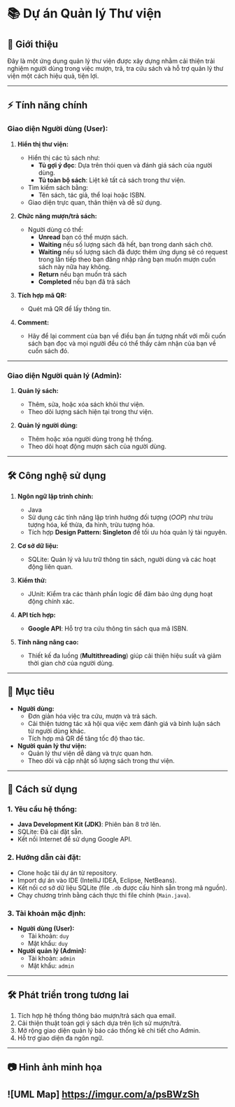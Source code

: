# 📚 Dự án Quản lý Thư viện

## 📝 Giới thiệu
Đây là một ứng dụng quản lý thư viện được xây dựng nhằm cải thiện trải nghiệm người dùng trong việc mượn, trả, tra cứu sách và hỗ trợ quản lý thư viện một cách hiệu quả, tiện lợi.

---

## ⚡ Tính năng chính

### **Giao diện Người dùng (User):**
1. **Hiển thị thư viện:**
   - Hiển thị các tủ sách như:
     - **Tủ gợi ý đọc**: Dựa trên thói quen và đánh giá sách của người dùng.
     - **Tủ toàn bộ sách**: Liệt kê tất cả sách trong thư viện.
   - Tìm kiếm sách bằng: 
     - Tên sách, tác giả, thể loại hoặc ISBN.
   - Giao diện trực quan, thân thiện và dễ sử dụng.

2. **Chức năng mượn/trả sách:**
   - Người dùng có thể:
     - **Unread** bạn có thể mượn sách.
     - **Waiting** nếu số lượng sách đã hết, bạn trong danh sách chờ.
     - **Waiting** nếu số lượng sách đã được thêm ứng dụng sẽ có request trong lần tiếp theo bạn đăng nhập rằng bạn muốn mượn cuốn sách này nữa hay không.
     - **Return** nếu bạn muốn trả sách
     - **Completed** nếu bạn đã trả sách  

3. **Tích hợp mã QR:**
   - Quét mã QR để lấy thông tin.
     
4. **Comment:**
   - Hãy để lại comment của bạn về điều bạn ấn tượng nhất với mỗi cuốn sách bạn đọc và mọi người đều có thể thấy cảm nhận của bạn về cuốn sách đó.

---

### **Giao diện Người quản lý (Admin):**
1. **Quản lý sách:**
   - Thêm, sửa, hoặc xóa sách khỏi thư viện.
   - Theo dõi lượng sách hiện tại trong thư viện.

2. **Quản lý người dùng:**
   - Thêm hoặc xóa người dùng trong hệ thống.
   - Theo dõi hoạt động mượn sách của người dùng.

---

## 🛠️ Công nghệ sử dụng

1. **Ngôn ngữ lập trình chính:**  
   - Java  
   - Sử dụng các tính năng lập trình hướng đối tượng (*OOP*) như trừu tượng hóa, kế thừa, đa hình, trừu tượng hóa.  
   - Tích hợp **Design Pattern: Singleton** để tối ưu hóa quản lý tài nguyên.

2. **Cơ sở dữ liệu:**  
   - SQLite: Quản lý và lưu trữ thông tin sách, người dùng và các hoạt động liên quan.

3. **Kiểm thử:**  
   - JUnit: Kiểm tra các thành phần logic để đảm bảo ứng dụng hoạt động chính xác.

4. **API tích hợp:**  
   - **Google API**: Hỗ trợ tra cứu thông tin sách qua mã ISBN.

5. **Tính năng nâng cao:**
   - Thiết kế đa luồng (**Multithreading**) giúp cải thiện hiệu suất và giảm thời gian chờ của người dùng.

---

## 🎯 Mục tiêu
- **Người dùng:**
  - Đơn giản hóa việc tra cứu, mượn và trả sách.
  - Cải thiện tương tác xã hội qua việc xem đánh giá và bình luận sách từ người dùng khác.
  - Tích hợp mã QR để tăng tốc độ thao tác.
- **Người quản lý thư viện:**
  - Quản lý thư viện dễ dàng và trực quan hơn.
  - Theo dõi và cập nhật số lượng sách trong thư viện.

---

## 🚀 Cách sử dụng

### 1. **Yêu cầu hệ thống:**
   - **Java Development Kit (JDK)**: Phiên bản 8 trở lên.
   - SQLite: Đã cài đặt sẵn.
   - Kết nối Internet để sử dụng Google API.

### 2. **Hướng dẫn cài đặt:**
   - Clone hoặc tải dự án từ repository.
   - Import dự án vào IDE (IntelliJ IDEA, Eclipse, NetBeans).
   - Kết nối cơ sở dữ liệu SQLite (file `.db` được cấu hình sẵn trong mã nguồn).
   - Chạy chương trình bằng cách thực thi file chính (`Main.java`).

### 3. **Tài khoản mặc định:**
   - **Người dùng (User):**
     - Tài khoản: `duy`
     - Mật khẩu: `duy`
   - **Người quản lý (Admin):**
     - Tài khoản: `admin`
     - Mật khẩu: `admin`

---

## 🛠️ Phát triển trong tương lai
1. Tích hợp hệ thống thông báo mượn/trả sách qua email.
2. Cải thiện thuật toán gợi ý sách dựa trên lịch sử mượn/trả.
3. Mở rộng giao diện quản lý báo cáo thống kê chi tiết cho Admin.
4. Hỗ trợ giao diện đa ngôn ngữ.

---

## 📷 Hình ảnh minh họa

![UML Map] https://imgur.com/a/psBWzSh
---
